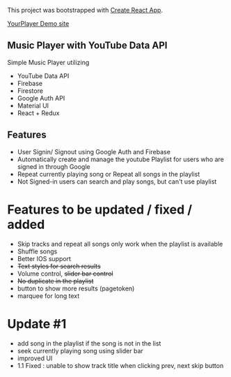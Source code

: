 This project was bootstrapped with [Create React App](https://github.com/facebookincubator/create-react-app).

[YourPlayer Demo site](https://yourplayer.herokuapp.com)

## Music Player with YouTube Data API

Simple Music Player utilizing
 - YouTube Data API
 - Firebase
 - Firestore
 - Google Auth API
 - Material UI
 - React + Redux
 

## Features

- User Signin/ Signout using Google Auth and Firebase
- Automatically create and manage the youtube Playlist for users who are signed in through Google
- Repeat currently playing song or Repeat all songs in the playlist
- Not Signed-in users can search and play songs, but can't use playlist

# Features to be updated / fixed / added

- Skip tracks and repeat all songs only work when the playlist is available
- Shuffle songs
- Better IOS support
- ~~Text styles for search results~~
- Volume control, ~~slider bar control~~
- ~~No duplicate in the playlist~~
- button to show more results (pagetoken)
- marquee for long text

# Update #1
- add song in the playlist if the song is not in the list
- seek currently playing song using slider bar
- improved UI
- 1.1 Fixed : unable to show track title when clicking prev, next skip button
